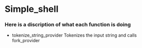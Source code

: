 # Simple_shell

### Here is a discription of what each function is doing
*  tokenize_string_provider
	Tokenizes the input string and calls fork_provider

